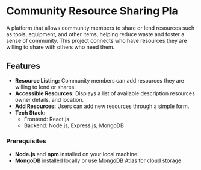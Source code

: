 # Community Resource Sharing Pla
A platform that allows community members to share or lend resources such as tools, equipment, and other items, helping reduce waste and foster a sense of community. This project connects who have resources they are willing to share with others who need them.

## Features
- **Resource Listing:** Community members can add resources they are willing to lend or shares.
- **Accessible Resources:** Displays a list of available description resources owner details, and location.
- **Add Resources:** Users can add new resources through a simple form.
- **Tech Stack:**
  - Frontend: React.js
  - Backend: Node.js, Express.js, MongoDB
    
### Prerequisites
- **Node.js** and **npm** installed on your local machine.
- **MongoDB** installed locally or use [MongoDB Atlas](https://www.mongodb.com/cloud/atlas) for cloud storage
